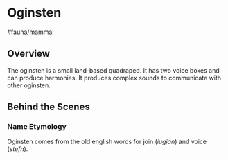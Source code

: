 # Oginsten
#fauna/mammal 

## Overview
The oginsten is a small land-based quadraped. 
It has two voice boxes and can produce harmonies. It produces complex sounds to communicate with other oginsten.

## Behind the Scenes
### Name Etymology
Oginsten comes from the old english words for join (*iugian*) and voice (*stefn*).